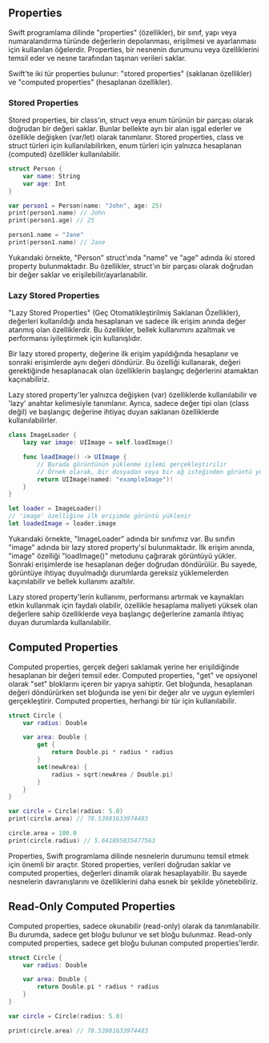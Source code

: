 ## Properties

Swift programlama dilinde "properties" (özellikler), bir sınıf, yapı veya numaralandırma türünde değerlerin depolanması, erişilmesi ve ayarlanması için kullanılan öğelerdir. Properties, bir nesnenin durumunu veya özelliklerini temsil eder ve nesne tarafından taşınan verileri saklar.

Swift'te iki tür properties bulunur: "stored properties" (saklanan özellikler) ve "computed properties" (hesaplanan özellikler).

### Stored Properties

Stored properties, bir class'ın, struct veya enum türünün bir parçası olarak doğrudan bir değeri saklar. Bunlar bellekte ayrı bir alan işgal ederler ve özellikle değişken (var/let) olarak tanımlanır. Stored properties, class ve struct türleri için kullanılabilirken, enum türleri için yalnızca hesaplanan (computed) özellikler kullanılabilir.

```swift
struct Person {
    var name: String
    var age: Int
}

var person1 = Person(name: "John", age: 25)
print(person1.name) // John
print(person1.age) // 25

person1.name = "Jane"
print(person1.name) // Jane
```

Yukarıdaki örnekte, "Person" struct'ında "name" ve "age" adında iki stored property bulunmaktadır. Bu özellikler, struct'ın bir parçası olarak doğrudan bir değer saklar ve erişilebilir/ayarlanabilir.

### Lazy Stored Properties

"Lazy Stored Properties" (Geç Otomatikleştirilmiş Saklanan Özellikler), değerleri kullanıldığı anda hesaplanan ve sadece ilk erişim anında değer atanmış olan özelliklerdir. Bu özellikler, bellek kullanımını azaltmak ve performansı iyileştirmek için kullanışlıdır.

Bir lazy stored property, değerine ilk erişim yapıldığında hesaplanır ve sonraki erişimlerde aynı değeri döndürür. Bu özelliği kullanarak, değeri gerektiğinde hesaplanacak olan özelliklerin başlangıç değerlerini atamaktan kaçınabiliriz.

Lazy stored property'ler yalnızca değişken (var) özelliklerde kullanılabilir ve 'lazy' anahtar kelimesiyle tanımlanır. Ayrıca, sadece değer tipi olan (class değil) ve başlangıç değerine ihtiyaç duyan saklanan özelliklerde kullanılabilirler.

```swift
class ImageLoader {
    lazy var image: UIImage = self.loadImage()

    func loadImage() -> UIImage {
        // Burada görüntünün yüklenme işlemi gerçekleştirilir
        // Örnek olarak, bir dosyadan veya bir ağ isteğinden görüntü yüklenir
        return UIImage(named: "exampleImage")!
    }
}

let loader = ImageLoader()
// 'image' özelliğine ilk erişimde görüntü yüklenir
let loadedImage = loader.image
```

Yukarıdaki örnekte, "ImageLoader" adında bir sınıfımız var. Bu sınıfın "image" adında bir lazy stored property'si bulunmaktadır. İlk erişim anında, "image" özelliği "loadImage()" metodunu çağırarak görüntüyü yükler. Sonraki erişimlerde ise hesaplanan değer doğrudan döndürülür. Bu sayede, görüntüye ihtiyaç duyulmadığı durumlarda gereksiz yüklemelerden kaçınılabilir ve bellek kullanımı azaltılır.

Lazy stored property'lerin kullanımı, performansı artırmak ve kaynakları etkin kullanmak için faydalı olabilir, özellikle hesaplama maliyeti yüksek olan değerlere sahip özelliklerde veya başlangıç değerlerine zamanla ihtiyaç duyan durumlarda kullanılabilir.

## Computed Properties

Computed properties, gerçek değeri saklamak yerine her erişildiğinde hesaplanan bir değeri temsil eder. Computed properties, "get" ve opsiyonel olarak "set" bloklarını içeren bir yapıya sahiptir. Get bloğunda, hesaplanan değeri döndürürken set bloğunda ise yeni bir değer alır ve uygun eylemleri gerçekleştirir. Computed properties, herhangi bir tür için kullanılabilir.

```swift
struct Circle {
    var radius: Double

    var area: Double {
        get {
            return Double.pi * radius * radius
        }
        set(newArea) {
            radius = sqrt(newArea / Double.pi)
        }
    }
}

var circle = Circle(radius: 5.0)
print(circle.area) // 78.53981633974483

circle.area = 100.0
print(circle.radius) // 5.641895835477563
```


Properties, Swift programlama dilinde nesnelerin durumunu temsil etmek için önemli bir araçtır. Stored properties, verileri doğrudan saklar ve computed properties, değerleri dinamik olarak hesaplayabilir. Bu sayede nesnelerin davranışlarını ve özelliklerini daha esnek bir şekilde yönetebiliriz.

## Read-Only Computed Properties

Computed properties, sadece okunabilir (read-only) olarak da tanımlanabilir. Bu durumda, sadece get bloğu bulunur ve set bloğu bulunmaz. Read-only computed properties, sadece get bloğu bulunan computed properties'lerdir.

```swift
struct Circle {
    var radius: Double

    var area: Double {
        return Double.pi * radius * radius
    }
}

var circle = Circle(radius: 5.0)

print(circle.area) // 78.53981633974483
```





